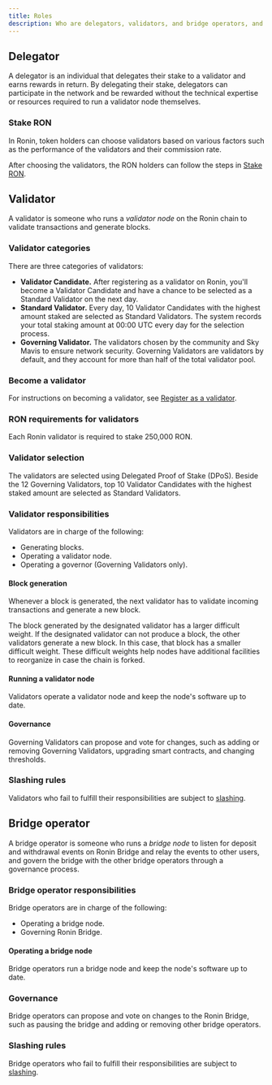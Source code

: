 ```yaml
---
title: Roles
description: Who are delegators, validators, and bridge operators, and what they do.
---
```


## Delegator

A delegator is an individual that delegates their stake to a validator and earns rewards in return. By delegating their stake, delegators can participate in the network and be rewarded without the technical expertise or resources required to run a validator node themselves.

### Stake RON

In Ronin, token holders can choose validators based on various factors such as the performance of the validators and their commission rate.

After choosing the validators, the RON holders can follow the steps in [Stake RON](./../delegators/onboarding/become-delegator.mdx).

## Validator

A validator is someone who runs a *validator node* on the Ronin chain to validate transactions and generate blocks.

### Validator categories

There are three categories of validators:

* **Validator Candidate.** After registering as a validator on Ronin, you'll become a Validator Candidate and have a chance to be selected as a Standard Validator on the next day.
* **Standard Validator.** Every day, 10 Validator Candidates with the highest amount staked are selected as Standard Validators. The system records your total staking amount at 00:00 UTC every day for the selection process.
* **Governing Validator.** The validators chosen by the community and Sky Mavis to ensure network security. Governing Validators are validators by default, and they account for more than half of the total validator pool.

### Become a validator

For instructions on becoming a validator, see [Register as a validator](./../validators/onboarding/become-validator.mdx).

### RON requirements for validators

Each Ronin validator is required to stake 250,000 RON.

### Validator selection

The validators are selected using Delegated Proof of Stake (DPoS). Beside the 12 Governing Validators, top 10 Validator Candidates with the highest staked amount are selected as Standard Validators.

### Validator responsibilities

Validators are in charge of the following:

* Generating blocks.
* Operating a validator node.
* Operating a governor (Governing Validators only).

#### Block generation

Whenever a block is generated, the next validator has to validate incoming transactions and generate a new block.

The block generated by the designated validator has a larger difficult weight. If the designated validator can not produce a block, the other validators generate a new block. In this case, that block has a smaller difficult weight. These difficult weights help nodes have additional facilities to reorganize in case the chain is forked.

#### Running a validator node

Validators operate a validator node and keep the node's software up to date.

#### Governance

Governing Validators can propose and vote for changes, such as adding or removing Governing Validators, upgrading smart contracts, and changing thresholds.

### Slashing rules

Validators who fail to fulfill their responsibilities are subject to [slashing](./../validators/slashing.mdx).

## Bridge operator

A bridge operator is someone who runs a *bridge node* to listen for deposit and withdrawal events on Ronin Bridge and relay the events to other users, and govern the bridge with the other bridge operators through a governance process.

### Bridge operator responsibilities

Bridge operators are in charge of the following:

* Operating a bridge node.
* Governing Ronin Bridge.

#### Operating a bridge node

Bridge operators run a bridge node and keep the node's software up to date.

### Governance

Bridge operators can propose and vote on changes to the Ronin Bridge, such as pausing the bridge and adding or removing other bridge operators.

### Slashing rules

Bridge operators who fail to fulfill their responsibilities are subject to [slashing](./../bridge-operators/slashing.md).
